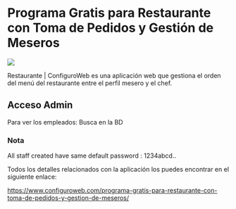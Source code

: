 # Programa Gratis para Restaurante con Toma de Pedidos y Gestión de Meseros

<img src="https://i0.wp.com/www.configuroweb.com/wp-content/uploads/2020/01/Programa-Gratis-para-Restaurante-con-Toma-de-Pedidos-y-Gestion-de-Meseros-1.jpg?resize=800%2C500&ssl=1">

Restaurante | ConfiguroWeb es una aplicación web que gestiona el orden del menú del restaurante entre el perfil mesero y el chef.

## Acceso Admin

Para ver los empleados:
Busca en la BD

### Nota
All staff created have same default password : 1234abcd..

Todos los detalles relacionados con la aplicación los puedes encontrar en el siguiente enlace:

https://www.configuroweb.com/programa-gratis-para-restaurante-con-toma-de-pedidos-y-gestion-de-meseros/
